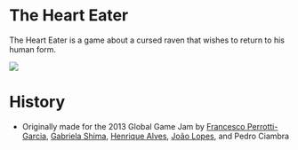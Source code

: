 # The Heart Eater
The Heart Eater is a game about a cursed raven that wishes to return to his human form.

 ![](http://2013.globalgamejam.org/sites/default/files/styles/large/public/screenshots/2013/icon.png?itok=pmTpzOxk)
 
# History
- Originally made for the 2013 Global Game Jam by [Francesco Perrotti-Garcia][fpg1503], [Gabriela Shima][gshima], [Henrique Alves][henriquelalves], [João Lopes][jpedrorl], and Pedro Ciambra


  [fpg1503]: https://github.com/fpg1503
  [gshima]: https://github.com/gshima
  [henriquelalves]: https://github.com/henriquelalves
  [jpedrorl]: https://github.com/jpedrorl
